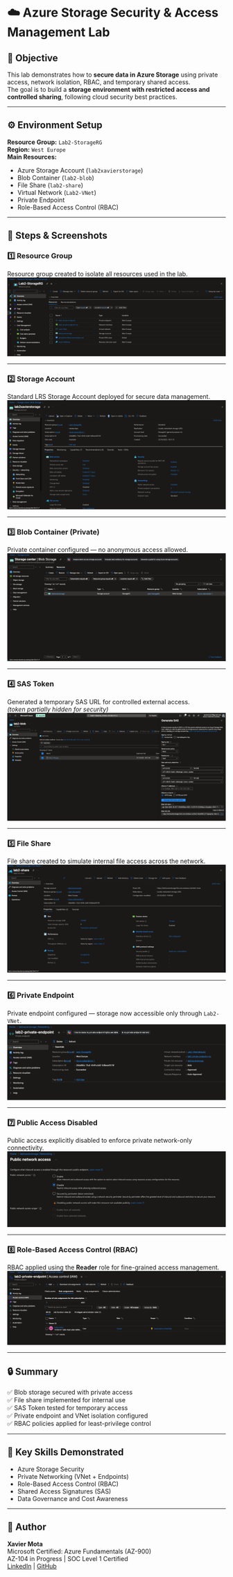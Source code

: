 # ☁️ Azure Storage Security & Access Management Lab

## 🎯 Objective
This lab demonstrates how to **secure data in Azure Storage** using private access, network isolation, RBAC, and temporary shared access.  
The goal is to build a **storage environment with restricted access and controlled sharing**, following cloud security best practices.

---

## ⚙️ Environment Setup
**Resource Group:** `Lab2-StorageRG`  
**Region:** `West Europe`  
**Main Resources:**
- Azure Storage Account (`lab2xavierstorage`)
- Blob Container (`lab2-blob`)
- File Share (`lab2-share`)
- Virtual Network (`Lab2-VNet`)
- Private Endpoint
- Role-Based Access Control (RBAC)

---

## 🧩 Steps & Screenshots

### 1️⃣ Resource Group
Resource group created to isolate all resources used in the lab.  
![Resource Group](/screenshots/resources_groups.png)

---

### 2️⃣ Storage Account
Standard LRS Storage Account deployed for secure data management.  
![Storage Overview](/screenshots/storage_account.png)

---

### 3️⃣ Blob Container (Private)
Private container configured — no anonymous access allowed.  
![Blob Private](screenshots/blob_container.png)

---

### 4️⃣ SAS Token
Generated a temporary SAS URL for controlled external access.  
*(token partially hidden for security)*  
![SAS Token](screenshots/sas_token.png)

---

### 5️⃣ File Share
File share created to simulate internal file access across the network.  
![File Share](screenshots/file_share.png)

---

### 6️⃣ Private Endpoint
Private endpoint configured — storage now accessible only through `Lab2-VNet`.  
![Private Endpoint](screenshots/private_endpoint.png)

---

### 7️⃣ Public Access Disabled
Public access explicitly disabled to enforce private network-only connectivity.  
![Networking Disabled](screenshots/public_access_disabled.png)

---

### 8️⃣ Role-Based Access Control (RBAC)
RBAC applied using the **Reader** role for fine-grained access management.  
![RBAC](screenshots/rbac.png)

---

## 🔒 Summary
✅ Blob storage secured with private access  
✅ File share implemented for internal use  
✅ SAS Token tested for temporary access  
✅ Private endpoint and VNet isolation configured  
✅ RBAC policies applied for least-privilege control  

---

## 🧠 Key Skills Demonstrated
- Azure Storage Security  
- Private Networking (VNet + Endpoints)  
- Role-Based Access Control (RBAC)  
- Shared Access Signatures (SAS)  
- Data Governance and Cost Awareness  

---

## 👤 Author
**Xavier Mota**  
Microsoft Certified: Azure Fundamentals (AZ-900)  
AZ-104 in Progress | SOC Level 1 Certified  
[LinkedIn](https://linkedin.com/in/xaviermota7) | [GitHub](https://github.com/7xm7)

